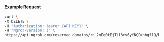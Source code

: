 <!-- Code generated for API Clients. DO NOT EDIT. -->

#### Example Request

```bash
curl \
-X DELETE \
-H "Authorization: Bearer {API_KEY}" \
-H "Ngrok-Version: 2" \
https://api.ngrok.com/reserved_domains/rd_2nEq0tEjTi13rv6yYNQOkhbgf1Q/https_endpoint_configuration
```
